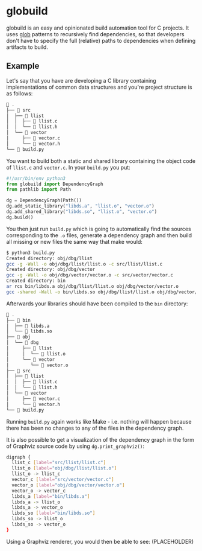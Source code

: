 # globuild
globuild is an easy and opinionated build automation tool for C projects. It uses [glob](https://en.wikipedia.org/wiki/Glob_(programming)) patterns to recursively find dependencies, so that developers don't have to specify the full (relative) paths to dependencies when defining artifacts to build.

## Example
Let's say that you have are developing a C library containing implementations of common data structures and you're project structure is as follows:
```bash
 .
├──  src
│  ├──  llist
│  │  ├──  llist.c
│  │  └──  llist.h
│  └──  vector
│     ├──  vector.c
│     └──  vector.h
└──  build.py
```

You want to build both a static and shared library containing the object code of `llist.c` and `vector.c`. In your `build.py` you put:
```python
#!/usr/bin/env python3
from globuild import DependencyGraph
from pathlib import Path

dg = DependencyGraph(Path())
dg.add_static_library("libds.a", "llist.o", "vector.o")
dg.add_shared_library("libds.so", "llist.o", "vector.o")
dg.build()
```

You then just run `build.py` which is going to automatically find the sources corresponding to the `.o` files, generate a dependency graph and then build all missing or new files the same way that make would:
```bash
$ python3 build.py
Created directory: obj/dbg/llist
gcc -g -Wall -o obj/dbg/llist/llist.o -c src/llist/llist.c
Created directory: obj/dbg/vector
gcc -g -Wall -o obj/dbg/vector/vector.o -c src/vector/vector.c
Created directory: bin
ar rcs bin/libds.a obj/dbg/llist/llist.o obj/dbg/vector/vector.o
gcc -shared -Wall -o bin/libds.so obj/dbg/llist/llist.o obj/dbg/vector/vector.o
```

Afterwards your libraries should have been compiled to the `bin` directory:
```bash
 .
├──  bin
│  ├──  libds.a
│  └──  libds.so
├──  obj
│  └──  dbg
│     ├──  llist
│     │  └──  llist.o
│     └──  vector
│        └──  vector.o
├──  src
│  ├──  llist
│  │  ├──  llist.c
│  │  └──  llist.h
│  └──  vector
│     ├──  vector.c
│     └──  vector.h
└──  build.py
```

Running `build.py` again works like Make - i.e. nothing will happen because there has been no changes to any of the files in the dependency graph.

It is also possible to get a visualization of the dependency graph in the form of Graphviz source code by using `dg.print_graphviz()`:
```bash
digraph {
  llist_c [label="src/llist/llist.c"]
  llist_o [label="obj/dbg/llist/llist.o"]
  llist_o -> llist_c
  vector_c [label="src/vector/vector.c"]
  vector_o [label="obj/dbg/vector/vector.o"]
  vector_o -> vector_c
  libds_a [label="bin/libds.a"]
  libds_a -> llist_o
  libds_a -> vector_o
  libds_so [label="bin/libds.so"]
  libds_so -> llist_o
  libds_so -> vector_o
}
```

Using a Graphviz renderer, you would then be able to see: (PLACEHOLDER)
